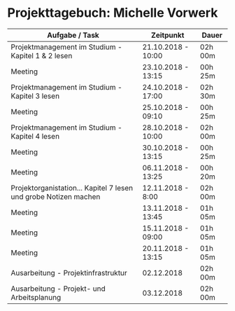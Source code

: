 # Projekttagebuch: Michelle Vorwerk

Aufgabe / Task | Zeitpunkt | Dauer
--- | --- | ---
Projektmanagement im Studium - Kapitel 1 & 2 lesen | 21.10.2018 - 10:00 | 02h 00m
Meeting | 23.10.2018 - 13:15 | 00h 25m
Projektmanagement im Studium - Kapitel 3 lesen | 24.10.2018 - 17:00 | 02h 30m
Meeting | 25.10.2018 - 09:10 | 00h 25m
Projektmanagement im Studium - Kapitel 4 lesen | 28.10.2018 - 10:00 | 02h 00m
Meeting | 30.10.2018 - 13:15 | 00h 25m
Meeting | 06.11.2018 - 13:25 | 00h 20m
Projektorganistation... Kapitel 7 lesen und grobe Notizen machen  | 12.11.2018 - 8:00 | 02h 00m
Meeting	| 13.11.2018 - 13:45 | 01h 05m
Meeting |	15.11.2018 - 09:00 | 01h 05m
Meeting |	20.11.2018 - 13:15 | 01h 05m
Ausarbeitung - Projektinfrastruktur | 02.12.2018 | 02h 00m
Ausarbeitung - Projekt- und Arbeitsplanung | 03.12.2018 | 02h 00m
